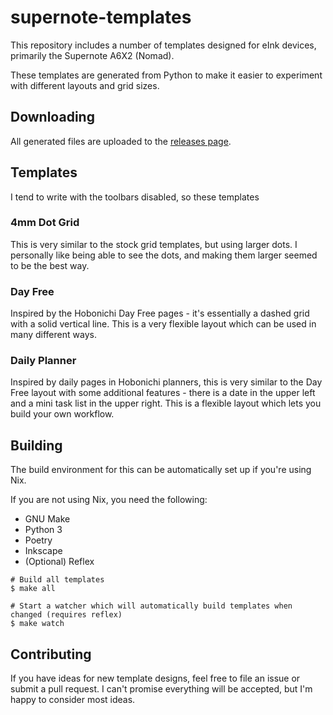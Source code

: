 # supernote-templates

This repository includes a number of templates designed for eInk devices,
primarily the Supernote A6X2 (Nomad).

These templates are generated from Python to make it easier to experiment with
different layouts and grid sizes.

## Downloading

All generated files are uploaded to the [releases
page](https://github.com/belak/supernote-templates/releases).

## Templates

I tend to write with the toolbars disabled, so these templates

### 4mm Dot Grid

This is very similar to the stock grid templates, but using larger dots. I
personally like being able to see the dots, and making them larger seemed to be
the best way.

### Day Free

Inspired by the Hobonichi Day Free pages - it's essentially a dashed grid with a
solid vertical line. This is a very flexible layout which can be used in many
different ways.

### Daily Planner

Inspired by daily pages in Hobonichi planners, this is very similar to the Day
Free layout with some additional features - there is a date in the upper left
and a mini task list in the upper right. This is a flexible layout which lets
you build your own workflow.

## Building

The build environment for this can be automatically set up if you're using Nix.

If you are not using Nix, you need the following:

- GNU Make
- Python 3
- Poetry
- Inkscape
- (Optional) Reflex

```
# Build all templates
$ make all

# Start a watcher which will automatically build templates when changed (requires reflex)
$ make watch
```

## Contributing

If you have ideas for new template designs, feel free to file an issue or submit
a pull request. I can't promise everything will be accepted, but I'm happy to
consider most ideas.
